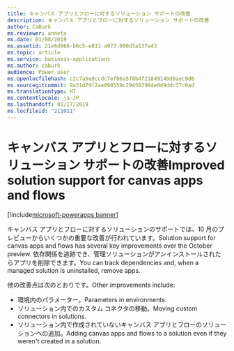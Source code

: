 ```yaml
---
title: キャンバス アプリとフローに対するソリューション サポートの改善
description: キャンバス アプリとフローに対するソリューション サポートの改善
author: CaBurk
ms.reviewer: anneta
ms.date: 01/08/2019
ms.assetid: 21e6d966-b6c5-e811-a973-000d3a137a43
ms.topic: article
ms.service: business-applications
ms.author: caburk
audience: Power user
ms.openlocfilehash: c2c7a5edccdc7ef06a5f0b4f21849140d0aec9d6
ms.sourcegitcommit: 9a31d79f2ae098559c294503984e0d9ddc37c0ad
ms.translationtype: HT
ms.contentlocale: ja-JP
ms.lasthandoff: 01/17/2019
ms.locfileid: "211011"
---
```

# <a name="improved-solution-support-for-canvas-apps-and-flows"></a><span data-ttu-id="9df6e-103">キャンバス アプリとフローに対するソリューション サポートの改善</span><span class="sxs-lookup"><span data-stu-id="9df6e-103">Improved solution support for canvas apps and flows</span></span>


[!include[microsoft-powerapps banner](../includes/microsoft-powerapps.md)]

<span data-ttu-id="9df6e-104">キャンバス アプリとフローに対するソリューションのサポートでは、10 月のプレビューからいくつかの重要な改善が行われています。</span><span class="sxs-lookup"><span data-stu-id="9df6e-104">Solution support for canvas apps and flows has several key improvements over the October preview.</span></span> <span data-ttu-id="9df6e-105">依存関係を追跡でき、管理ソリューションがアンインストールされたらアプリを削除できます。</span><span class="sxs-lookup"><span data-stu-id="9df6e-105">You can track dependencies and, when a managed solution is uninstalled, remove apps.</span></span>

<span data-ttu-id="9df6e-106">他の改善点は次のとおりです。</span><span class="sxs-lookup"><span data-stu-id="9df6e-106">Other improvements include:</span></span>

- <span data-ttu-id="9df6e-107">環境内のパラメーター。</span><span class="sxs-lookup"><span data-stu-id="9df6e-107">Parameters in environments.</span></span>
- <span data-ttu-id="9df6e-108">ソリューション内でのカスタム コネクタの移動。</span><span class="sxs-lookup"><span data-stu-id="9df6e-108">Moving custom connectors in solutions.</span></span>
- <span data-ttu-id="9df6e-109">ソリューション内で作成されていないキャンバス アプリとフローのソリューションへの追加。</span><span class="sxs-lookup"><span data-stu-id="9df6e-109">Adding canvas apps and flows to a solution even if they weren't created in a solution.</span></span>
